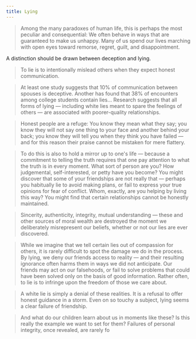 ```yaml
---
title: Lying
---
```


> Among the many paradoxes of human life, this is perhaps the most peculiar and consequential: We often behave in ways that are guaranteed to make us unhappy. Many of us spend our lives marching with open eyes toward remorse, regret, guilt, and disappointment.

A distinction should be drawn between deception and lying.
> To lie is to intentionally mislead others when they expect honest communication.

> At least one study suggests that 10% of communication between spouses is deceptive. Another has found that 38% of encounters among college students contain lies... Research suggests that all forms of lying — including white lies meant to spare the feelings of others — are associated with poorer-quality relationships.

> Honest people are a refuge: You know they mean what they say; you know they will not say one thing to your face and another behind your back; you know they will tell you when they think you have failed — and for this reason their praise cannot be mistaken for mere flattery.

> To do this is also to hold a mirror up to one's life — because a commitment to telling the truth requires that one pay attention to what the truth is in every moment. What sort of person are you? How judgemental, self-interested, or petty have you become? You might discover that some of your friendships are not really that — perhaps you habitually lie to avoid making plans, or fail to express your true opinions for fear of conflict. Whom, exactly, are you helping by living this way? You might find that certain relationships cannot be honestly maintained.

> Sincerity, authenticity, integrity, mutual understanding — these and other sources of moral wealth are destroyed the moment we deliberately misrepresent our beliefs, whether or not our lies are ever discovered.

> While we imagine that we tell certain lies out of compassion for others, it is rarely difficult to spot the damage we do in the process. By lying, we deny our friends access to reality — and their resulting ignorance often harms them in ways we did not anticipate. Our friends may act on our falsehoods, or fail to solve problems that could have been solved only on the basis of good information. Rather often, to lie is to infringe upon the freedom of those we care about.

> A white lie is simply a denial of these realities. It is a refusal to offer honest guidance in a storm. Even on so touchy a subject, lying seems a clear failure of friendship.

> And what do our children learn about us in moments like these? Is this really the example we want to set for them? Failures of personal integrity, once revealed, are rarely fo
